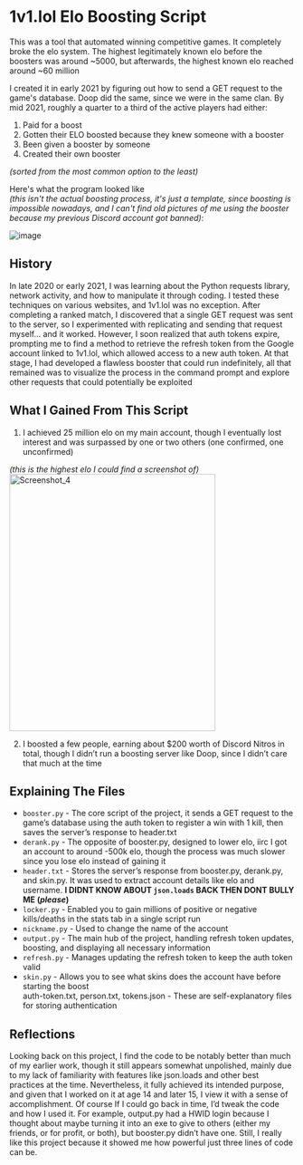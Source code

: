 # 1v1.lol Elo Boosting Script

  This was a tool that automated winning competitive games. It completely broke the elo system. The highest legitimately known elo before the boosters was around ~5000, but afterwards, the highest known elo reached around ~60 million <br />
  
  I created it in early 2021 by figuring out how to send a GET request to the game's database. Doop did the same, since we were in the same clan. By mid 2021, roughly a quarter to a third of the active players had either: 
  1) Paid for a boost
  2) Gotten their ELO boosted because they knew someone with a booster
  3) Been given a booster by someone
  4) Created their own booster <br />
  
  *(sorted from the most common option to the least)* <br />
  
  Here's what the program looked like <br />*(this isn't the actual boosting process, it's just a template, since boosting is impossible nowadays, and I can't find old pictures of me using the booster because my previous Discord account got banned)*: <br />
  
![image](https://github.com/user-attachments/assets/5061add9-7d45-43ae-8e78-544e15cd47f0)

## History

  In late 2020 or early 2021, I was learning about the Python requests library, network activity, and how to manipulate it through coding. I tested these techniques on various websites, and 1v1.lol was no exception. After completing a ranked match, I discovered that a single GET request was sent to the server, so I experimented with replicating and sending that request myself... and it worked. However, I soon realized that auth tokens expire, prompting me to find a method to retrieve the refresh token from the Google account linked to 1v1.lol, which allowed access to a new auth token. At that stage, I had developed a flawless booster that could run indefinitely, all that remained was to visualize the process in the command prompt and explore other requests that could potentially be exploited

## What I Gained From This Script

  1) I achieved 25 million elo on my main account, though I eventually lost interest and was surpassed by one or two others (one confirmed, one unconfirmed) <br />
  
  *(this is the highest elo I could find a screenshot of)* <br />
 <img width="364" height="454" alt="Screenshot_4" src="https://github.com/user-attachments/assets/a59a732e-0682-4077-ba17-16c315b6f5d9" />

  2) I boosted a few people, earning about $200 worth of Discord Nitros in total, though I didn’t run a boosting server like Doop, since I didn’t care that much at the time <br />

## Explaining The Files
  * ```booster.py``` - The core script of the project, it sends a GET request to the game’s database using the auth token to register a win with 1 kill, then saves the server’s response to header.txt <br />
  * ```derank.py``` - The opposite of booster.py, designed to lower elo, iirc I got an account to around -500k elo, though the process was much slower since you lose elo instead of gaining it <br />
  * ```header.txt``` - Stores the server’s response from booster.py, derank.py, and skin.py. It was used to extract account details like elo and username. **I DIDNT KNOW ABOUT `json.loads` BACK THEN DONT BULLY ME (*please*)** <br />
  * ```locker.py``` - Enabled you to gain millions of positive or negative kills/deaths in the stats tab in a single script run <br />
  * ```nickname.py``` - Used to change the name of the account <br />
  * ```output.py``` -  The main hub of the project, handling refresh token updates, boosting, and displaying all necessary information <br />
  * ```refresh.py``` - Manages updating the refresh token to keep the auth token valid <br />
  * ```skin.py``` - Allows you to see what skins does the account have before starting the boost <br />
  auth-token.txt, person.txt, tokens.json - These are self-explanatory files for storing authentication <br />

## Reflections

  Looking back on this project, I find the code to be notably better than much of my earlier work, though it still appears somewhat unpolished, mainly due to my lack of familiarity with features like json.loads and other best practices at the time. Nevertheless, it fully achieved its intended purpose, and given that I worked on it at age 14 and later 15, I view it with a sense of accomplishment. Of course If I could go back in time, I’d tweak the code and how I used it. For example, output.py had a HWID login because I thought about maybe turning it into an exe to give to others (either my friends, or for profit, or both), but booster.py didn’t have one. Still, I really like this project because it showed me how powerful just three lines of code can be.
